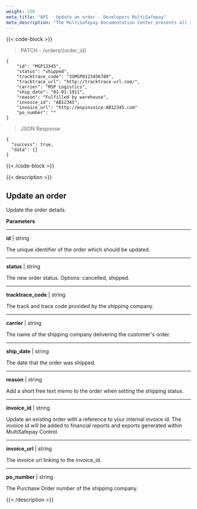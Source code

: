 ```yaml
---
weight: 250
meta_title: "API - Update an order - Developers MultiSafepay"
meta_description: "The MultiSafepay Documentation Center presents all relevant information about our Plugins and API. You can also find support pages for Payment Methods, Tools and General Questions as well as the contact details of our Support and Integration Teams."
---
```

{{< code-block >}}
> PATCH - /orders/{order_id}

```shell
{
    "id": "MSP12345",
    "status": "shipped",
    "tracktrace_code": "3SMSP0123456789",
    "tracktrace_url": "http://tracktrace-url.com/",
    "carrier": "MSP Logistics",
    "ship_date": "01-01-1911",
    "reason": "Fulfilled by warehouse",
    "invoice_id": "AB12345",
    "invoice_url": "http://mspinvoice-AB12345.com"
    "po_number": ""
}

```


> JSON Response

```shell
{
  "success": true,
  "data": {}
}
```
{{< /code-block >}}

{{< description >}}
## Update an order
Update the order details.

**Parameters**

----------------

__id__ | string

The unique identifier of the order which should be updated.

----------------
__status__ | string

The new order status. Options: cancelled, shipped.

----------------
__tracktrace_code__ | string

The track and trace code provided by the shipping company.

----------------
__carrier__ | string

The name of the shipping company delivering the customer's order.

----------------
__ship_date__ | string

The date that the order was shipped.

----------------
__reason__ | string

Add a short free text memo to the order when setting the shipping status.

----------------
__invoice_id__ | string

Update an existing order with a reference to your internal invoice id. The invoice id will be added to financial reports and exports generated within MultiSafepay Control.

----------------
__invoice_url__ | string

The invoice url linking to the invoice_id.

----------------
__po_number__ | string

The Purchase Order number of the shipping company.


{{< /description >}}